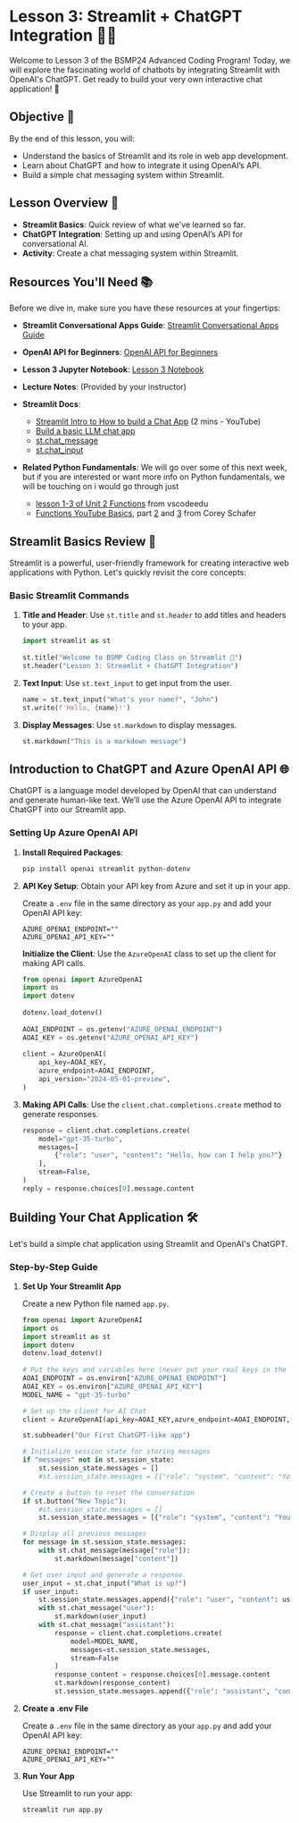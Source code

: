 # Lesson 3: Streamlit + ChatGPT Integration 🤖💬  
   
Welcome to Lesson 3 of the BSMP24 Advanced Coding Program! Today, we will explore the fascinating world of chatbots by integrating Streamlit with OpenAI's ChatGPT. Get ready to build your very own interactive chat application! 🌟  
   
## Objective 🎯  
   
By the end of this lesson, you will:  
   
- Understand the basics of Streamlit and its role in web app development.  
- Learn about ChatGPT and how to integrate it using OpenAI’s API.  
- Build a simple chat messaging system within Streamlit.  
   
## Lesson Overview 📖  
   
- **Streamlit Basics**: Quick review of what we've learned so far.  
- **ChatGPT Integration**: Setting up and using OpenAI’s API for conversational AI.  
- **Activity**: Create a chat messaging system within Streamlit.  
   
## Resources You'll Need 📚  
   
Before we dive in, make sure you have these resources at your fingertips:  
   
- **Streamlit Conversational Apps Guide**: [Streamlit Conversational Apps Guide](https://docs.streamlit.io/develop/tutorials/llms/build-conversational-apps)  
- **OpenAI API for Beginners**: [OpenAI API for Beginners](https://www.kdnuggets.com/openai-api-for-beginners-your-easy-to-follow-starter-guide)  
- **Lesson 3 Jupyter Notebook**: [Lesson 3 Notebook](https://github.com/naivelogic/bam_academy_dev/blob/master/lessons/lesson3.ipynb)  
- **Lecture Notes**: (Provided by your instructor)  

- **Streamlit Docs**: 
  - [Streamlit Intro to How to build a Chat App](https://youtu.be/4sPnOqeUDmk?si=6JGTKLSrtBkFDUuR) (2 mins - YouTube)
  - [Build a basic LLM chat app](https://docs.streamlit.io/develop/tutorials/llms/build-conversational-apps)
  - [st.chat_message](https://docs.streamlit.io/develop/api-reference/chat/st.chat_message) 
  - [st.chat_input](https://docs.streamlit.io/develop/api-reference/chat/st.chat_input)

- **Related Python Fundamentals**: We will go over some of this next week, but if you are interested or want more info on Python fundamentals, we will be touching on i would go through just 
  - [lesson 1-3 of Unit 2 Functions](https://vscode.dev/edu?courseId=intro-to-python&workspace-scheme=vscode-edu-workspace&profile=default#select-course-node=intro-to-python%3Aitp-functions) from vscodeedu
  - [Functions YouTube Basics](https://youtu.be/nrCAxXfRU28?list=PLlrxD0HtieHhS8VzuMCfQD4uJ9yne1mE6), part [2](https://youtu.be/C9ZEGqGHXms?list=PLlrxD0HtieHhS8VzuMCfQD4uJ9yne1mE6) and [3](https://youtu.be/9Os0o3wzS_I?list=PLlrxD0HtieHhS8VzuMCfQD4uJ9yne1mE6) from Corey Schafer
   
## Streamlit Basics Review 📝  
   
Streamlit is a powerful, user-friendly framework for creating interactive web applications with Python. Let's quickly revisit the core concepts:  
   
### Basic Streamlit Commands  
   
1. **Title and Header**: Use `st.title` and `st.header` to add titles and headers to your app.  
  
    ```python  
    import streamlit as st  
  
    st.title("Welcome to BSMP Coding Class on Streamlit 🤖")  
    st.header("Lesson 3: Streamlit + ChatGPT Integration")  
    ```  
   
2. **Text Input**: Use `st.text_input` to get input from the user.  
  
    ```python  
    name = st.text_input("What's your name?", "John")  
    st.write(f'Hello, {name}!')  
    ```  
   
3. **Display Messages**: Use `st.markdown` to display messages.  
  
    ```python  
    st.markdown("This is a markdown message")  
    ```  
   
## Introduction to ChatGPT and Azure OpenAI API 🌐  
   
ChatGPT is a language model developed by OpenAI that can understand and generate human-like text. We’ll use the Azure OpenAI API to integrate ChatGPT into our Streamlit app.  
   
### Setting Up Azure OpenAI API  
   
1. **Install Required Packages**:  
  
   ```bash  
   pip install openai streamlit python-dotenv  
   ```  
   
   
2. **API Key Setup**: Obtain your API key from Azure and set it up in your app. 
   
   Create a `.env` file in the same directory as your `app.py` and add your OpenAI API key:  
  
    ```env  
    AZURE_OPENAI_ENDPOINT=""
    AZURE_OPENAI_API_KEY="" 
    ```   

   **Initialize the Client**: Use the `AzureOpenAI` class to set up the client for making API calls.
   ```python  
   from openai import AzureOpenAI  
   import os  
   import dotenv  
  
   dotenv.load_dotenv()  
  
   AOAI_ENDPOINT = os.getenv("AZURE_OPENAI_ENDPOINT")  
   AOAI_KEY = os.getenv("AZURE_OPENAI_API_KEY")  
  
   client = AzureOpenAI(  
       api_key=AOAI_KEY,  
       azure_endpoint=AOAI_ENDPOINT,  
       api_version="2024-05-01-preview",  
   )  
   ```  
   
3. **Making API Calls**: Use the `client.chat.completions.create` method to generate responses.  
  
   ```python  
   response = client.chat.completions.create(  
       model="gpt-35-turbo",  
       messages=[  
           {"role": "user", "content": "Hello, how can I help you?"}  
       ],  
       stream=False,  
   )  
   reply = response.choices[0].message.content
   ``` 
   
## Building Your Chat Application 🛠️  
   
Let's build a simple chat application using Streamlit and OpenAI's ChatGPT.  
   
### Step-by-Step Guide  
   
1. **Set Up Your Streamlit App**  
  
    Create a new Python file named `app.py`.  
  
    ```python  
    from openai import AzureOpenAI
    import os  
    import streamlit as st  
    import dotenv
    dotenv.load_dotenv()
        
    # Put the keys and variables here (never put your real keys in the code)  
    AOAI_ENDPOINT = os.environ["AZURE_OPENAI_ENDPOINT"]  
    AOAI_KEY = os.environ["AZURE_OPENAI_API_KEY"]  
    MODEL_NAME = "gpt-35-turbo"  

    # Set up the client for AI Chat  
    client = AzureOpenAI(api_key=AOAI_KEY,azure_endpoint=AOAI_ENDPOINT,api_version="2024-05-01-preview",)

    st.subheader("Our First ChatGPT-like app")  

    # Initialize session state for storing messages
    if "messages" not in st.session_state:  
        st.session_state.messages = []  
        #st.session_state.messages = [{"role": "system", "content": "You are a helpful assistant that responds like a pirate."}]

    # Create a button to reset the conversation
    if st.button("New Topic"):        
        #st.session_state.messages = []  
        st.session_state.messages = [{"role": "system", "content": "You are a helpful assistant that responds like a pirate."}]

    # Display all previous messages
    for message in st.session_state.messages:  
        with st.chat_message(message["role"]):  
            st.markdown(message["content"])  

    # Get user input and generate a response
    user_input = st.chat_input("What is up?")
    if user_input:  
        st.session_state.messages.append({"role": "user", "content": user_input})  
        with st.chat_message("user"):  
            st.markdown(user_input)  
        with st.chat_message("assistant"):  
            response = client.chat.completions.create(  
                model=MODEL_NAME,  
                messages=st.session_state.messages,  
                stream=False
            )
            response_content = response.choices[0].message.content  
            st.markdown(response_content)  
            st.session_state.messages.append({"role": "assistant", "content": response_content})
    ```  
   
2. **Create a .env File**  
  
    Create a `.env` file in the same directory as your `app.py` and add your OpenAI API key:  
  
    ```env  
    AZURE_OPENAI_ENDPOINT=""
    AZURE_OPENAI_API_KEY="" 
    ```  
   
3. **Run Your App**  
  
    Use Streamlit to run your app:  
  
    ```sh  
    streamlit run app.py  
    ```  
   
